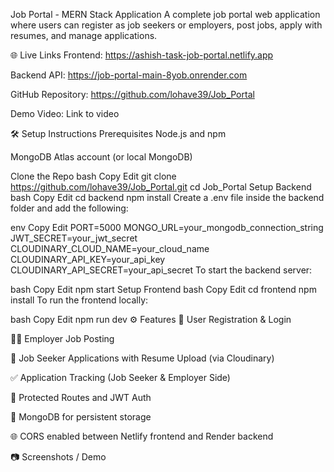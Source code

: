 Job Portal - MERN Stack Application
A complete job portal web application where users can register as job seekers or employers, post jobs, apply with resumes, and manage applications.

🌐 Live Links
Frontend: https://ashish-task-job-portal.netlify.app

Backend API: https://job-portal-main-8yob.onrender.com

GitHub Repository: https://github.com/lohave39/Job_Portal

Demo Video: Link to video <!-- Replace with actual link -->

🛠️ Setup Instructions
Prerequisites
Node.js and npm

MongoDB Atlas account (or local MongoDB)

Clone the Repo
bash
Copy
Edit
git clone https://github.com/lohave39/Job_Portal.git
cd Job_Portal
Setup Backend
bash
Copy
Edit
cd backend
npm install
Create a .env file inside the backend folder and add the following:

env
Copy
Edit
PORT=5000
MONGO_URL=your_mongodb_connection_string
JWT_SECRET=your_jwt_secret
CLOUDINARY_CLOUD_NAME=your_cloud_name
CLOUDINARY_API_KEY=your_api_key
CLOUDINARY_API_SECRET=your_api_secret
To start the backend server:

bash
Copy
Edit
npm start
Setup Frontend
bash
Copy
Edit
cd frontend
npm install
To run the frontend locally:

bash
Copy
Edit
npm run dev
⚙️ Features
👤 User Registration & Login

🧑‍💼 Employer Job Posting

📑 Job Seeker Applications with Resume Upload (via Cloudinary)

✅ Application Tracking (Job Seeker & Employer Side)

🧾 Protected Routes and JWT Auth

💾 MongoDB for persistent storage

🌐 CORS enabled between Netlify frontend and Render backend

📷 Screenshots / Demo
<!-- Add screenshots or demo GIF/video link here -->
